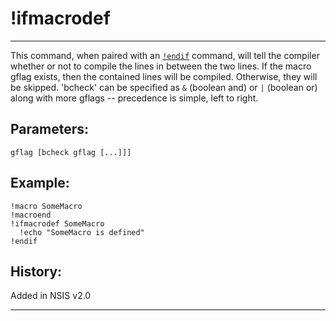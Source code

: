 # !ifmacrodef

---

This command, when paired with an [`!endif`][1] command, will tell the compiler whether or not to compile the lines in between the two lines. If the macro gflag exists, then the contained lines will be compiled. Otherwise, they will be skipped. 'bcheck' can be specified as `&` (boolean and) or `|` (boolean or) along with more gflags -- precedence is simple, left to right.

## Parameters:

    gflag [bcheck gflag [...]]]

## Example:

    !macro SomeMacro
    !macroend
    !ifmacrodef SomeMacro
      !echo "SomeMacro is defined"
    !endif

## History:

Added in NSIS v2.0

---

[1]: !endif.md